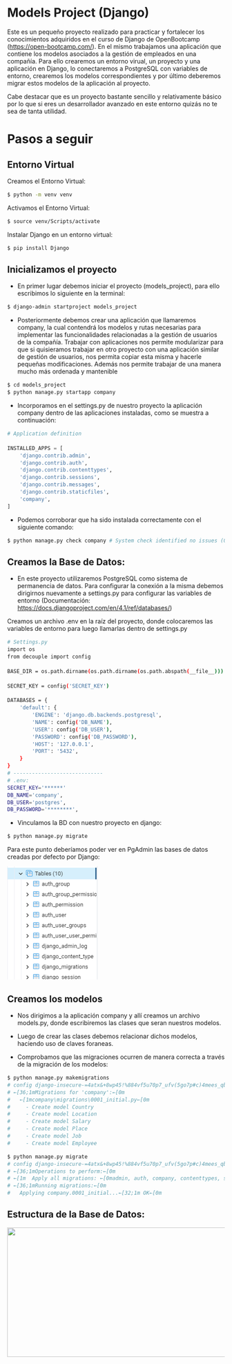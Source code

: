 # Models Project (Django)

Este es un pequeño proyecto realizado para practicar y fortalecer los conocimientos adquiridos en el curso de Django de OpenBootcamp (https://open-bootcamp.com/). En el mismo trabajamos una aplicación que contiene los modelos asociados a la gestión de empleados en una compañía. Para ello crearemos un entorno virual, un proyecto y una aplicación en Django, lo conectaremos a PostgreSQL con variables de entorno, crearemos los modelos correspondientes y por último deberemos migrar estos modelos de la aplicación al proyecto.

Cabe destacar que es un proyecto bastante sencillo y relativamente básico por lo que si eres un desarrollador avanzado en este entorno quizás no te sea de tanta utilidad.

# Pasos a seguir

## Entorno Virtual

Creamos el Entorno Virtual:

```bash
$ python -m venv venv
```

Activamos el Entorno Virtual:

```bash
$ source venv/Scripts/activate
```

Instalar Django en un entorno virtual:

```bash
$ pip install Django
```

## Inicializamos el proyecto

- En primer lugar debemos iniciar el proyecto (models_project), para ello escribimos lo siguiente en la terminal:

```bash
$ django-admin startproject models_project
```

- Posteriormente debemos crear una aplicación que llamaremos company, la cual contendrá los modelos y rutas necesarias para implementar las funcionalidades relacionadas a la gestión de usuarios de la compañía. Trabajar con aplicaciones nos permite modularizar para que si quisieramos trabajar en otro proyecto con una aplicación similar de gestión de usuarios, nos permita copiar esta misma y hacerle pequeñas modificaciones. Además nos permite trabajar de una manera mucho más ordenada y mantenible

```bash
$ cd models_project
$ python manage.py startapp company
```

- Incorporamos en el settings.py de nuestro proyecto la aplicación company dentro de las aplicaciones instaladas, como se muestra a continuación:

```Python
# Application definition

INSTALLED_APPS = [
    'django.contrib.admin',
    'django.contrib.auth',
    'django.contrib.contenttypes',
    'django.contrib.sessions',
    'django.contrib.messages',
    'django.contrib.staticfiles',
    'company',
]
```

- Podemos corroborar que ha sido instalada correctamente con el siguiente comando:

```bash
$ python manage.py check company # System check identified no issues (0 silenced).
```

## Creamos la Base de Datos:

- En este proyecto utilizaremos PostgreSQL como sistema de permanencia de datos. Para configurar la conexión a la misma debemos dirigirnos nuevamente a settings.py para configurar las variables de entorno (Documentación: https://docs.djangoproject.com/en/4.1/ref/databases/)

Creamos un archivo .env en la raíz del proyecto, donde colocaremos las variables de entorno para luego llamarlas dentro de settings.py

```bash
# Settings.py
import os
from decouple import config

BASE_DIR = os.path.dirname(os.path.dirname(os.path.abspath(__file__)))

SECRET_KEY = config('SECRET_KEY')

DATABASES = {
    'default': {
        'ENGINE': 'django.db.backends.postgresql',
        'NAME': config('DB_NAME'),
        'USER': config('DB_USER'),
        'PASSWORD': config('DB_PASSWORD'),
        'HOST': '127.0.0.1',
        'PORT': '5432',
    }
}
# -----------------------------
# .env:
SECRET_KEY='******'
DB_NAME='company',
DB_USER='postgres',
DB_PASSWORD='********',
```

- Vinculamos la BD con nuestro proyecto en django:

```bash
$ python manage.py migrate
```

Para este punto deberíamos poder ver en PgAdmin las bases de datos creadas por defecto por Django:

<img src='./public/defaultBD.png'>

## Creamos los modelos

- Nos dirigimos a la aplicación company y allí creamos un archivo models.py, donde escribiremos las clases que seran nuestros modelos.

- Luego de crear las clases debemos relacionar dichos modelos, haciendo uso de claves foraneas.

- Comprobamos que las migraciones ocurren de manera correcta a través de la migración de los modelos:

```bash
$ python manage.py makemigrations
# config django-insecure-=4atx&+8wp45!%884vf5u70p7_ufv(5go7p#c)4mees_qby9r1
# ←[36;1mMigrations for 'company':←[0m
#   ←[1mcompany\migrations\0001_initial.py←[0m
#     - Create model Country
#     - Create model Location
#     - Create model Salary
#     - Create model Place
#     - Create model Job
#     - Create model Employee
```

```bash
$ python manage.py migrate
# config django-insecure-=4atx&+8wp45!%884vf5u70p7_ufv(5go7p#c)4mees_qby9r1
# ←[36;1mOperations to perform:←[0m
# ←[1m  Apply all migrations: ←[0madmin, auth, company, contenttypes, sessions
# ←[36;1mRunning migrations:←[0m
#   Applying company.0001_initial...←[32;1m OK←[0m
```

## Estructura de la Base de Datos:

<img src='https://raw.githubusercontent.com/JuanDls01/ModelsProjectDjango/main/public/ModelsDjango.drawio.png' height="300px" width="530px">
